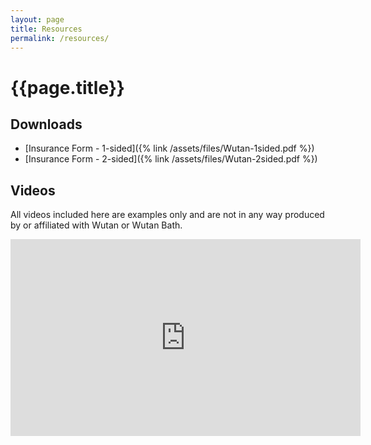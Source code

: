 ```yaml
---
layout: page
title: Resources
permalink: /resources/
---
```


# {{page.title}}

## Downloads

* [Insurance Form - 1-sided]({% link /assets/files/Wutan-1sided.pdf %})
* [Insurance Form - 2-sided]({% link /assets/files/Wutan-2sided.pdf %})

## Videos

All videos included here are examples only and are not in any way produced by or affiliated with Wutan or Wutan Bath.

<div class="centered">
    <iframe width="560" height="315" src="https://www.youtube.com/embed/zslwEQEf--k" title="YouTube video player" frameborder="0" allow="accelerometer; autoplay; clipboard-write; encrypted-media; gyroscope; picture-in-picture; web-share" allowfullscreen></iframe>
</div>